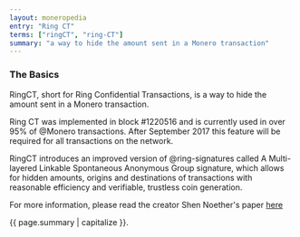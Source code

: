 ```yaml
---
layout: moneropedia
entry: "Ring CT"
terms: ["ringCT", "ring-CT"]
summary: "a way to hide the amount sent in a Monero transaction"
---
```


### The Basics

RingCT, short for Ring Confidential Transactions, is a way to hide the amount sent in a Monero transaction. 

Ring CT was implemented in block #1220516 and is currently used in over 95% of @Monero transactions.  After September 2017 this feature will be required for all transactions on the network.

RingCT introduces an improved version of @ring-signatures called A Multi-layered Linkable Spontaneous Anonymous Group signature, which allows for hidden amounts, origins and destinations of transactions with reasonable efficiency and verifiable, trustless coin generation.

For more information, please read the creator Shen Noether's paper [here](https://eprint.iacr.org/2015/1098)


{{ page.summary | capitalize }}.



